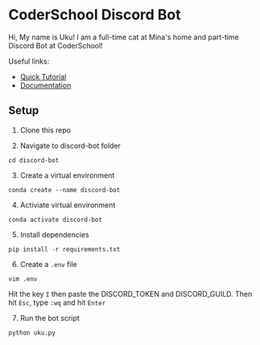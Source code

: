 # CoderSchool Discord Bot

Hi, My name is Uku! I am a full-time cat at Mina's home and part-time Discord Bot at CoderSchool!

Useful links: 
- [Quick Tutorial](https://realpython.com/how-to-make-a-discord-bot-python/)
- [Documentation](https://discordpy.readthedocs.io/en/latest/)

## Setup

1. Clone this repo

2. Navigate to discord-bot folder
```
cd discord-bot
```

3. Create a virtual environment
```
conda create --name discord-bot
```

4. Activiate virtual environment
```
conda activate discord-bot
```

5. Install dependencies
```
pip install -r requirements.txt
```

6. Create a `.env` file
```
vim .env
```
Hit the key `I` then paste the DISCORD_TOKEN and DISCORD_GUILD. Then hit `Esc`, type `:wq` and hit `Enter`

7. Run the bot script
```
python uku.py
```
